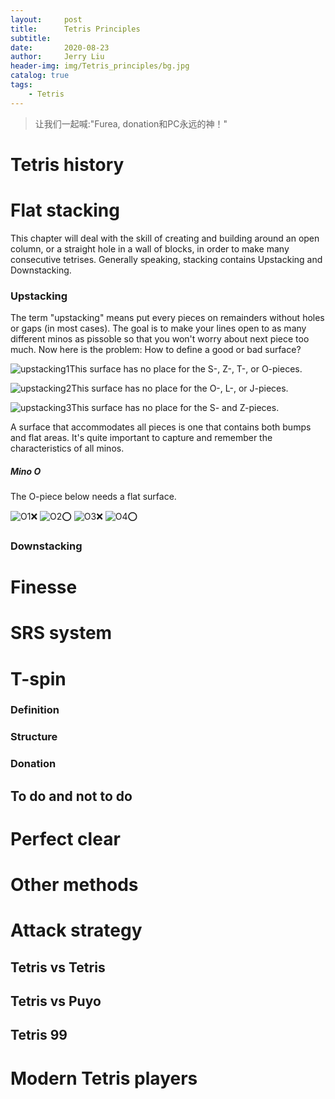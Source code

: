 ```yaml
---
layout:     post
title:      Tetris Principles
subtitle:   
date:       2020-08-23
author:     Jerry Liu
header-img: img/Tetris_principles/bg.jpg
catalog: true
tags:
    - Tetris
---
```


> 让我们一起喊:"Furea, donation和PC永远的神！"

# Tetris history

# Flat stacking

This chapter will deal with the skill of creating and building around an open column, or a straight hole in a wall of blocks, in order to make many consecutive tetrises. Generally speaking, stacking contains Upstacking and Downstacking. 

### Upstacking

The term "upstacking" means put every pieces on remainders without holes or gaps (in most cases). The goal is to make your lines open to as many different minos as pissoble so that you won't worry about next piece too much. Now here is the problem: How to define a good or bad surface?

![upstacking1]({{baseurl}}\img\Tetris\upstacking1.png)This surface has no place for the S-, Z-, T-, or O-pieces.

![upstacking2]({{baseurl}}\img\Tetris\upstacking2.png)This surface has no place for the O-, L-, or J-pieces.

![upstacking3]({{baseurl}}\img\Tetris\upstacking3.png)This surface has no place for the S- and Z-pieces.

A surface that accommodates all pieces is one that contains both bumps and flat areas. It's quite important to capture and remember the characteristics of all minos.

##### Mino O

The O-piece below needs a flat surface.

![O1]({{baseurl}}\img\Tetris\O_1.png)❌
![O2]({{baseurl}}\img\Tetris\O_2.png)⭕️
![O3]({{baseurl}}\img\Tetris\O_3.png)❌
![O4]({{baseurl}}\img\Tetris\O_4.png)⭕️



### Downstacking

# Finesse

# SRS system

# T-spin

### Definition

### Structure

### Donation

## To do and not to do

# Perfect clear

# Other methods

# Attack strategy

## Tetris vs Tetris

## Tetris vs Puyo

## Tetris 99

# Modern Tetris players

# 
